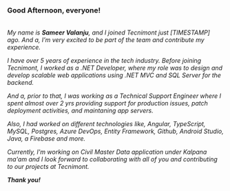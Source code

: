 ### Good Afternoon, everyone!
\
*My name is **Sameer Valanju**, and I joined Tecnimont just [TIMESTAMP] ago. And a, I’m very excited to be part of the team and contribute my experience.*

*I have over 5 years of experience in the tech industry. Before joining Tecnimont, I worked as a .NET Developer, where my role was to design and develop scalable web applications using .NET MVC and SQL Server for the backend.*

*And a, prior to that, I was working as a Technical Support Engineer where I spent almost over 2 yrs providing support for production issues, patch deployment activities, and maintaning app servers.*

*Also, I had worked on different technologies like, Angular, TypeScript, MySQL, Postgres, Azure DevOps, Entity Framework, Github, Android Studio, Java, a Firebase and more.*

*Currently, I'm working on Civil Master Data application under Kalpana ma'am and I look forward to collaborating with all of you and contributing to our projects at Tecnimont.*

***Thank you!***
